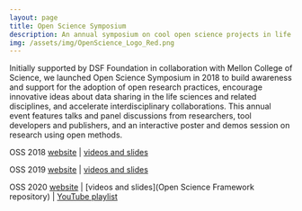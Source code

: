 ```yaml
---
layout: page
title: Open Science Symposium
description: An annual symposium on cool open science projects in life sciences.
img: /assets/img/OpenScience_Logo_Red.png
---
```


Initially supported by DSF Foundation in collaboration with Mellon College of Science, we launched Open Science Symposium in 2018 to build awareness and support for the adoption of open research practices, encourage innovative ideas about data sharing in the life sciences and related disciplines, and accelerate interdisciplinary collaborations. This annual event features talks and panel discussions from researchers, tool developers and publishers, and an interactive poster and demos session on research using open methods.

OSS 2018 [website](https://events.mcs.cmu.edu/oss2018/) |
[videos and slides](https://osf.io/54gue/)

OSS 2019 [website](https://events.library.cmu.edu/oss2019/) |
[videos and slides](https://osf.io/f6gkw/)

OSS 2020 [website](https://events.library.cmu.edu/oss2020/) |
[videos and slides](Open Science Framework repository) |
[YouTube playlist](https://www.youtube.com/playlist?list=PLbkhiRA2P3qJ49fZF3mqsshvcseFTc4uj)


<!-- Every project has a beautiful feature shocase page. It's easy to include images, in a flexible 3-column grid format. Make your photos 1/3, 2/3, or full width.

To give your project a background in the portfolio page, just add the img tag to the front matter like so:

    ---
    layout: page
    title: Project
    description: a project with a background image
    img: /assets/img/12.jpg
    ---


<div class="img_row">
    <img class="col one left" src="{{ site.baseurl }}/assets/img/1.jpg" alt="" title="example image"/>
    <img class="col one left" src="{{ site.baseurl }}/assets/img/2.jpg" alt="" title="example image"/>
    <img class="col one left" src="{{ site.baseurl }}/assets/img/3.jpg" alt="" title="example image"/>
</div>
<div class="col three caption">
    Caption photos easily. On the left, a road goes through a tunnel. Middle, leaves artistically fall in a hipster photoshoot. Right, in another hipster photoshoot, a lumberjack grasps a handful of pine needles.
</div>
<div class="img_row">
    <img class="col three left" src="{{ site.baseurl }}/assets/img/5.jpg" alt="" title="example image"/>
</div>
<div class="col three caption">
    This image can also have a caption. It's like magic.
</div>

You can also put regular text between your rows of images. Say you wanted to write a little bit about your project before you posted the rest of the images. You describe how you toiled, sweated, *bled* for your project, and then.... you reveal it's glory in the next row of images.


<div class="img_row">
    <img class="col two left" src="{{ site.baseurl }}/assets/img/6.jpg" alt="" title="example image"/>
    <img class="col one left" src="{{ site.baseurl }}/assets/img/11.jpg" alt="" title="example image"/>
</div>
<div class="col three caption">
    You can also have artistically styled 2/3 + 1/3 images, like these.
</div>


<br/><br/>


The code is simple. Just add a col class to your image, and another class specifying the width: one, two, or three columns wide. Here's the code for the last row of images above:

<div class="img_row">
    <img class="col two left" src="/img/6.jpg"/>
    <img class="col one left" src="/img/11.jpg"/>
</div> -->
